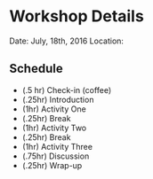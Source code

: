 # Workshop Details
Date: July, 18th, 2016
Location:

## Schedule

- (.5 hr) Check-in (coffee)
- (.25hr) Introduction
- (1hr) Activity One
- (.25hr) Break
- (1hr) Activity Two
- (.25hr) Break
- (1hr) Activity Three
- (.75hr) Discussion
- (.25hr) Wrap-up
